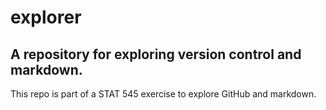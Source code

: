 # explorer

## A repository for exploring version control and markdown.

This repo is part of a STAT 545 exercise to explore GitHub and markdown.
